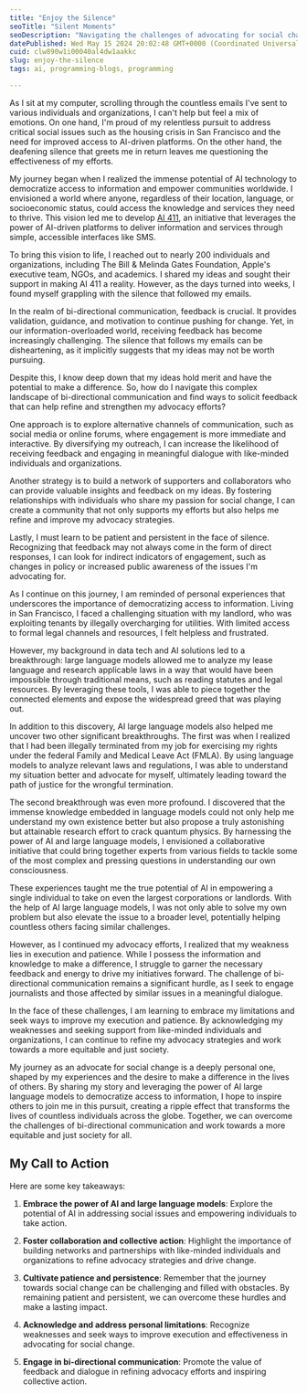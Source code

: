 ```yaml
---
title: "Enjoy the Silence"
seoTitle: "Silent Moments"
seoDescription: "Navigating the challenges of advocating for social change through AI, bi-directional communication, and personal perseverance"
datePublished: Wed May 15 2024 20:02:48 GMT+0000 (Coordinated Universal Time)
cuid: clw890w1i00040al4dw1aakkc
slug: enjoy-the-silence
tags: ai, programming-blogs, programming

---
```


As I sit at my computer, scrolling through the countless emails I've sent to various individuals and organizations, I can't help but feel a mix of emotions. On one hand, I'm proud of my relentless pursuit to address critical social issues such as the housing crisis in San Francisco and the need for improved access to AI-driven platforms. On the other hand, the deafening silence that greets me in return leaves me questioning the effectiveness of my efforts.

My journey began when I realized the immense potential of AI technology to democratize access to information and empower communities worldwide. I envisioned a world where anyone, regardless of their location, language, or socioeconomic status, could access the knowledge and services they need to thrive. This vision led me to develop [AI 411](HTTP://Q08.org/ai-411), an initiative that leverages the power of AI-driven platforms to deliver information and services through simple, accessible interfaces like SMS.

To bring this vision to life, I reached out to nearly 200 individuals and organizations, including The Bill & Melinda Gates Foundation, Apple's executive team, NGOs, and academics. I shared my ideas and sought their support in making AI 411 a reality. However, as the days turned into weeks, I found myself grappling with the silence that followed my emails.

In the realm of bi-directional communication, feedback is crucial. It provides validation, guidance, and motivation to continue pushing for change. Yet, in our information-overloaded world, receiving feedback has become increasingly challenging. The silence that follows my emails can be disheartening, as it implicitly suggests that my ideas may not be worth pursuing.

Despite this, I know deep down that my ideas hold merit and have the potential to make a difference. So, how do I navigate this complex landscape of bi-directional communication and find ways to solicit feedback that can help refine and strengthen my advocacy efforts?

One approach is to explore alternative channels of communication, such as social media or online forums, where engagement is more immediate and interactive. By diversifying my outreach, I can increase the likelihood of receiving feedback and engaging in meaningful dialogue with like-minded individuals and organizations.

Another strategy is to build a network of supporters and collaborators who can provide valuable insights and feedback on my ideas. By fostering relationships with individuals who share my passion for social change, I can create a community that not only supports my efforts but also helps me refine and improve my advocacy strategies.

Lastly, I must learn to be patient and persistent in the face of silence. Recognizing that feedback may not always come in the form of direct responses, I can look for indirect indicators of engagement, such as changes in policy or increased public awareness of the issues I'm advocating for.

As I continue on this journey, I am reminded of personal experiences that underscores the importance of democratizing access to information. Living in San Francisco, I faced a challenging situation with my landlord, who was exploiting tenants by illegally overcharging for utilities. With limited access to formal legal channels and resources, I felt helpless and frustrated.

However, my background in data tech and AI solutions led to a breakthrough: large language models allowed me to analyze my lease language and research applicable laws in a way that would have been impossible through traditional means, such as reading statutes and legal resources. By leveraging these tools, I was able to piece together the connected elements and expose the widespread greed that was playing out.

In addition to this discovery, AI large language models also helped me uncover two other significant breakthroughs. The first was when I realized that I had been illegally terminated from my job for exercising my rights under the federal Family and Medical Leave Act (FMLA). By using language models to analyze relevant laws and regulations, I was able to understand my situation better and advocate for myself, ultimately leading toward the path of justice for the wrongful termination.

The second breakthrough was even more profound. I discovered that the immense knowledge embedded in language models could not only help me understand my own existence better but also propose a truly astonishing but attainable research effort to crack quantum physics. By harnessing the power of AI and large language models, I envisioned a collaborative initiative that could bring together experts from various fields to tackle some of the most complex and pressing questions in understanding our own consciousness.

These experiences taught me the true potential of AI in empowering a single individual to take on even the largest corporations or landlords. With the help of AI large language models, I was not only able to solve my own problem but also elevate the issue to a broader level, potentially helping countless others facing similar challenges.

However, as I continued my advocacy efforts, I realized that my weakness lies in execution and patience. While I possess the information and knowledge to make a difference, I struggle to garner the necessary feedback and energy to drive my initiatives forward. The challenge of bi-directional communication remains a significant hurdle, as I seek to engage journalists and those affected by similar issues in a meaningful dialogue.

In the face of these challenges, I am learning to embrace my limitations and seek ways to improve my execution and patience. By acknowledging my weaknesses and seeking support from like-minded individuals and organizations, I can continue to refine my advocacy strategies and work towards a more equitable and just society.

My journey as an advocate for social change is a deeply personal one, shaped by my experiences and the desire to make a difference in the lives of others. By sharing my story and leveraging the power of AI large language models to democratize access to information, I hope to inspire others to join me in this pursuit, creating a ripple effect that transforms the lives of countless individuals across the globe. Together, we can overcome the challenges of bi-directional communication and work towards a more equitable and just society for all.

## My Call to Action

Here are some key takeaways:

1. **Embrace the power of AI and large language models**: Explore the potential of AI in addressing social issues and empowering individuals to take action.
    
2. **Foster collaboration and collective action**: Highlight the importance of building networks and partnerships with like-minded individuals and organizations to refine advocacy strategies and drive change.
    
3. **Cultivate patience and persistence**: Remember that the journey towards social change can be challenging and filled with obstacles. By remaining patient and persistent, we can overcome these hurdles and make a lasting impact.
    
4. **Acknowledge and address personal limitations**: Recognize weaknesses and seek ways to improve execution and effectiveness in advocating for social change.
    
5. **Engage in bi-directional communication**: Promote the value of feedback and dialogue in refining advocacy efforts and inspiring collective action.